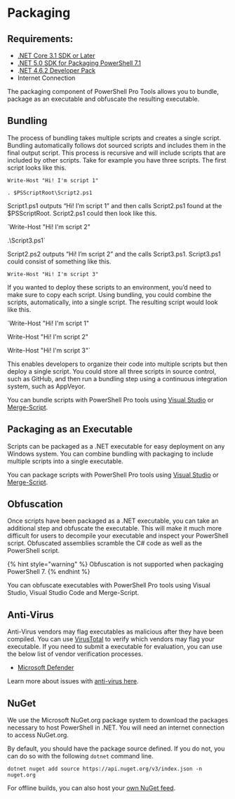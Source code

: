 # Packaging

## Requirements:

* [.NET Core 3.1 SDK or Later](https://dotnet.microsoft.com/download/dotnet/thank-you/sdk-3.1.415-windows-x64-installer)
* [.NET 5.0 SDK for Packaging PowerShell 7.1](https://dotnet.microsoft.com/download/dotnet/thank-you/sdk-5.0.403-windows-x64-installer)
* .[NET 4.6.2 Developer Pack](https://www.microsoft.com/en-us/download/details.aspx?id=53321)
* Internet Connection

The packaging component of PowerShell Pro Tools allows you to bundle, package as an executable and obfuscate the resulting executable.

## Bundling

The process of bundling takes multiple scripts and creates a single script. Bundling automatically follows dot sourced scripts and includes them in the final output script. This process is recursive and will include scripts that are included by other scripts. Take for example you have three scripts. The first script looks like this.

`Write-Host "Hi! I'm script 1"`

`. $PSScriptRoot\Script2.ps1`

Script1.ps1 outputs “Hi! I’m script 1” and then calls Script2.ps1 found at the $PSScriptRoot. Script2.ps1 could then look like this.

\`Write-Host "Hi! I'm script 2"

.\Script3.ps1\`

Script2.ps2 outputs “Hi! I’m script 2” and the calls Script3.ps1. Script3.ps1 could consist of something like this.

`Write-Host "Hi! I'm script 3"`

If you wanted to deploy these scripts to an environment, you’d need to make sure to copy each script. Using bundling, you could combine the scripts, automatically, into a single script. The resulting script would look like this.

\`Write-Host "Hi! I'm script 1"

Write-Host "Hi! I'm script 2"

Write-Host "Hi! I'm script 3"\`

This enables developers to organize their code into multiple scripts but then deploy a single script. You could store all three scripts in source control, such as GitHub, and then run a bundling step using a continuous integration system, such as AppVeyor.

You can bundle scripts with PowerShell Pro tools using [Visual Studio](https://poshtools.com/docs/posh-pro-tools/bundling-packaging-msbuild/) or [Merge-Script](https://poshtools.com/docs/posh-pro-tools/merge-script/).

## Packaging as an Executable

Scripts can be packaged as a .NET executable for easy deployment on any Windows system. You can combine bundling with packaging to include multiple scripts into a single executable.

You can package scripts with PowerShell Pro tools using [Visual Studio](https://poshtools.com/docs/posh-pro-tools/bundling-packaging-msbuild/) or [Merge-Script](https://poshtools.com/docs/posh-pro-tools/merge-script/).

## Obfuscation

Once scripts have been packaged as a .NET executable, you can take an additional step and obfuscate the executable. This will make it much more difficult for users to decompile your executable and inspect your PowerShell script. Obfuscated assemblies scramble the C# code as well as the PowerShell script.

{% hint style="warning" %}
Obfuscation is not supported when packaging PowerShell 7.
{% endhint %}

You can obfuscate executables with PowerShell Pro tools using Visual Studio, Visual Studio Code and Merge-Script.

## Anti-Virus

Anti-Virus vendors may flag executables as malicious after they have been compiled. You can use [VirusTotal](https://www.virustotal.com/gui/) to verify which vendors may flag your executable. If you need to submit a executable for evaluation, you can use the below list of vendor verification processes. &#x20;

* [Microsoft Defender](https://www.microsoft.com/en-us/wdsi/filesubmission)&#x20;

Learn more about issues with [anti-virus here](anti-virus.md).&#x20;

## NuGet

We use the Microsoft NuGet.org package system to download the packages necessary to host PowerShell in .NET. You will need an internet connection to access NuGet.org.&#x20;

By default, you should have the package source defined. If you do not, you can do so with the following `dotnet` command line.&#x20;

```
dotnet nuget add source https://api.nuget.org/v3/index.json -n nuget.org
```

For offline builds, you can also host your [own NuGet feed](https://docs.microsoft.com/en-us/nuget/hosting-packages/overview).&#x20;
